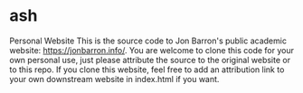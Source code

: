 # ash
Personal Website
This is the source code to Jon Barron's public academic website: https://jonbarron.info/. You are welcome to clone this code for your own personal use, just please attribute the source to the original website or to this repo. If you clone this website, feel free to add an attribution link to your own downstream website in index.html if you want.
